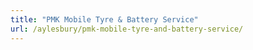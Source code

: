 ```yaml
---
title: "PMK Mobile Tyre & Battery Service"
url: /aylesbury/pmk-mobile-tyre-and-battery-service/
---
```

